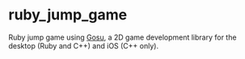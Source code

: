 ruby_jump_game
==============

Ruby jump game using [Gosu](https://github.com/jlnr/gosu/), a 2D game development library for the desktop (Ruby and C++) and iOS (C++ only).

